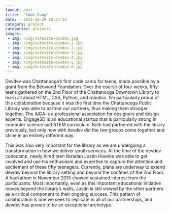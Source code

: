 ```yaml
---
layout: post
title:  "Code Camp"
date:   2014-10-29 10:27:34
category: project
categories: projects
images:
 - img: /img/natesite-devdev.jpg
 - img: /img/natesite-devdev-1.jpg
 - img: /img/natesite-devdev-2.jpg
 - img: /img/natesite-devdev-3.jpg
 - img: /img/natesite-devdev-4.jpg
 - img: /img/natesite-devdev-5.jpg
 - img: /img/natesite-devdev-6.jpg
---
```


Devdev was Chattanooga’s first code camp for teens, made possible by a grant from the Benwood Foundation. Over the course of four weeks, fifty teens gathered on the 2nd Floor of the Chattanooga Downtown Library to learn all about HTML, CSS, Python, and robotics. I’m particularly proud of this collaboration because it was the first time the Chattanooga Public Library was able to partner our partners, thus making them stronger together. The AIGA is a professional association for designers and design experts. Engage3D is an educational startup that is particularly strong in computer science and STEM curriculum. Both had partnered with the library previously, but only now with devdev did the two groups come together and shine in an entirely different way.

This was also very important for the library as we are undergoing a transformation in how we deliver youth services. At the time of the devdev codecamp, newly hired teen librarian Justin Hoenke was able to get involved and use his enthusiasm and expertise to capture the attention and excitement of these fifty teenagers. Currently, plans are underway to extend devdev beyond the library setting and beyond the confines of the 2nd Floor. A hackathon in November 2013 showed sustained interest from the participants. Most importantly, even as this important educational initiative moves beyond the library’s walls, Justin is still viewed by the other partners as a critical component to their ongoing success. This pattern of collaboration is one we seek to replicate in all of our partnerships, and devdev has proven to be an exceptional archetype.